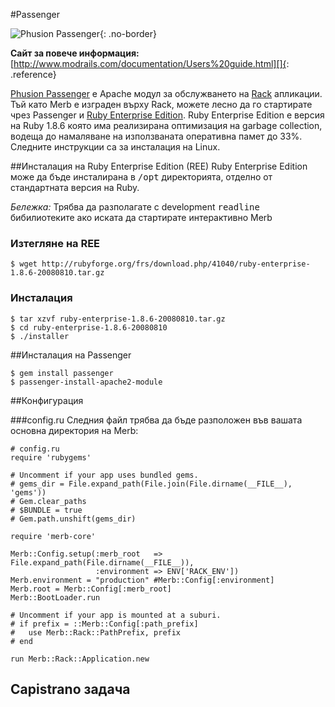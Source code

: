 #Passenger

![Phusion Passenger](/images/phusion_banner.png){: .no-border}

**Сайт за повече информация:**
[http://www.modrails.com/documentation/Users%20guide.html][]{: .reference}

[Phusion Passenger][] е Apache модул за обслужването на [Rack][] апликации.
Тъй като Merb е изграден върху Rack,
можете лесно да го стартирате чрез Passenger и [Ruby Enterprise Edition][].
Ruby Enterprise Edition е версия на Ruby 1.8.6
която има реализирана оптимизация на garbage collection,
 водеща до намаляване на използваната оперативна памет до 33%.
Следните инструкции са за инсталация на Linux.

##Инсталация на Ruby Enterprise Edition (REE)
Ruby Enterprise Edition може да бъде инсталирана в <tt>/opt</tt> директорията, отделно от стандартната версия на Ruby.

*Бележка:*
Трябва да разполагате с development <tt>readline</tt> бибилиотеките ако иската да стартирате интерактивно Merb

### Изтегляне на REE

    $ wget http://rubyforge.org/frs/download.php/41040/ruby-enterprise-1.8.6-20080810.tar.gz

### Инсталация

    $ tar xzvf ruby-enterprise-1.8.6-20080810.tar.gz
    $ cd ruby-enterprise-1.8.6-20080810
    $ ./installer


##Инсталация на Passenger

    $ gem install passenger
    $ passenger-install-apache2-module

##Конфигурация

###config.ru
Следния файл трябва да бъде разположен във вашата основна директория на Merb:

    # config.ru
    require 'rubygems'

    # Uncomment if your app uses bundled gems.
    # gems_dir = File.expand_path(File.join(File.dirname(__FILE__), 'gems'))
    # Gem.clear_paths
    # $BUNDLE = true
    # Gem.path.unshift(gems_dir)

    require 'merb-core'

    Merb::Config.setup(:merb_root   => File.expand_path(File.dirname(__FILE__)),
                       :environment => ENV['RACK_ENV'])
    Merb.environment = "production" #Merb::Config[:environment]
    Merb.root = Merb::Config[:merb_root]
    Merb::BootLoader.run

    # Uncomment if your app is mounted at a suburi.
    # if prefix = ::Merb::Config[:path_prefix]
    #   use Merb::Rack::PathPrefix, prefix
    # end

    run Merb::Rack::Application.new

## Capistrano задача


[http://www.modrails.com/documentation/Users%20guide.html]:  http://www.modrails.com/documentation/Users%20guide.html
[Phusion Passenger]:          http://www.modrails.com/
[Rack]:                       http://rack.rubyforge.org/
[Ruby Enterprise Edition]:    http://www.rubyenterpriseedition.com/

